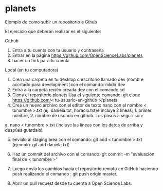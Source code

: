 # planets
Ejemplo de como subir un repositorio a Gthub

El ejercicio que deberán realizar es el siguiente:

Github
1. Entra a tu cuenta con tu usuario y contraseña
2. Entrar en la página https://github.com/OpenScienceLabs/planets 
3. hacer un fork para tu cuenta

Local (en tu computadora)
1. Crea una carpeta en tu desktop o escritorio llamado dev  (nombre acortado para development )con el comando: mkdir dev
2. Entra a la carpeta recién creada dev con el comando cd
3. Clona el repositorio planets 
Usa el siguiente comando: git clone  https://github.com/< tu-usuario-en-github >/planets
4. Crea un nuevo archivo con el editor de texto nano con el nombre < tunombre >.txt (ej: daniela.txt, horacio.txt)e
incluye 2 líneas; 1. primer nombre, 2. nombre de usuario en github.  Los pasos a seguir son:

a.  nano < tunombre >.txt (incluye las líneas con los datos de arriba y despúes guardalo)

5. envíalo al staging área con el comando: git add < tunombre >.txt (ejemplo: git add daniela.txt)

6. Haz un commit del archivo con el comando: git commit -m "evaluación final de < tunombre >" 

7. Luego envía los cambios hacia el repositorio remoto en GitHub haciendo push realizando el comando : git push  origin master.

8. Abrir un pull request desde tu cuenta a Open Science Labs.

